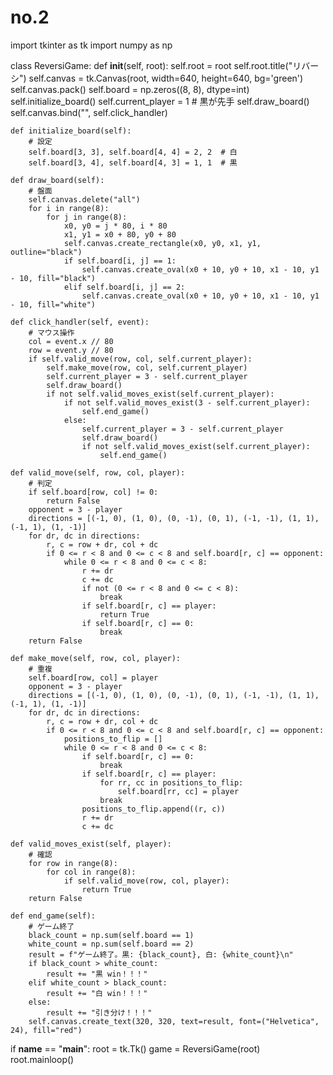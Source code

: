 # no.2
import tkinter as tk
import numpy as np

class ReversiGame:
    def __init__(self, root):
        self.root = root
        self.root.title("リバーシ")
        self.canvas = tk.Canvas(root, width=640, height=640, bg='green')
        self.canvas.pack()
        self.board = np.zeros((8, 8), dtype=int)
        self.initialize_board()
        self.current_player = 1  # 黒が先手
        self.draw_board()
        self.canvas.bind("<Button-1>", self.click_handler)
    
    def initialize_board(self):
        # 設定
        self.board[3, 3], self.board[4, 4] = 2, 2  # 白
        self.board[3, 4], self.board[4, 3] = 1, 1  # 黒

    def draw_board(self):
        # 盤面
        self.canvas.delete("all")
        for i in range(8):
            for j in range(8):
                x0, y0 = j * 80, i * 80
                x1, y1 = x0 + 80, y0 + 80
                self.canvas.create_rectangle(x0, y0, x1, y1, outline="black")
                if self.board[i, j] == 1:
                    self.canvas.create_oval(x0 + 10, y0 + 10, x1 - 10, y1 - 10, fill="black")
                elif self.board[i, j] == 2:
                    self.canvas.create_oval(x0 + 10, y0 + 10, x1 - 10, y1 - 10, fill="white")

    def click_handler(self, event):
        # マウス操作
        col = event.x // 80
        row = event.y // 80
        if self.valid_move(row, col, self.current_player):
            self.make_move(row, col, self.current_player)
            self.current_player = 3 - self.current_player
            self.draw_board()
            if not self.valid_moves_exist(self.current_player):
                if not self.valid_moves_exist(3 - self.current_player):
                    self.end_game()
                else:
                    self.current_player = 3 - self.current_player
                    self.draw_board()
                    if not self.valid_moves_exist(self.current_player):
                        self.end_game()

    def valid_move(self, row, col, player):
        # 判定
        if self.board[row, col] != 0:
            return False
        opponent = 3 - player
        directions = [(-1, 0), (1, 0), (0, -1), (0, 1), (-1, -1), (1, 1), (-1, 1), (1, -1)]
        for dr, dc in directions:
            r, c = row + dr, col + dc
            if 0 <= r < 8 and 0 <= c < 8 and self.board[r, c] == opponent:
                while 0 <= r < 8 and 0 <= c < 8:
                    r += dr
                    c += dc
                    if not (0 <= r < 8 and 0 <= c < 8):
                        break
                    if self.board[r, c] == player:
                        return True
                    if self.board[r, c] == 0:
                        break
        return False

    def make_move(self, row, col, player):
        # 重複
        self.board[row, col] = player
        opponent = 3 - player
        directions = [(-1, 0), (1, 0), (0, -1), (0, 1), (-1, -1), (1, 1), (-1, 1), (1, -1)]
        for dr, dc in directions:
            r, c = row + dr, col + dc
            if 0 <= r < 8 and 0 <= c < 8 and self.board[r, c] == opponent:
                positions_to_flip = []
                while 0 <= r < 8 and 0 <= c < 8:
                    if self.board[r, c] == 0:
                        break
                    if self.board[r, c] == player:
                        for rr, cc in positions_to_flip:
                            self.board[rr, cc] = player
                        break
                    positions_to_flip.append((r, c))
                    r += dr
                    c += dc

    def valid_moves_exist(self, player):
        # 確認
        for row in range(8):
            for col in range(8):
                if self.valid_move(row, col, player):
                    return True
        return False

    def end_game(self):
        # ゲーム終了
        black_count = np.sum(self.board == 1)
        white_count = np.sum(self.board == 2)
        result = f"ゲーム終了。黒: {black_count}, 白: {white_count}\n"
        if black_count > white_count:
            result += "黒 win！！！"
        elif white_count > black_count:
            result += "白 win！！！"
        else:
            result += "引き分け！！！"
        self.canvas.create_text(320, 320, text=result, font=("Helvetica", 24), fill="red")

if __name__ == "__main__":
    root = tk.Tk()
    game = ReversiGame(root)
    root.mainloop()
